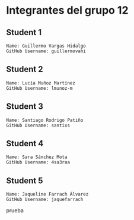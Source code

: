 # Integrantes del grupo 12
## Student 1
    Name: Guillermo Vargas Hidalgo
    GitHub Username: guillermovahi
## Student 2
    Name: Lucía Muñoz Martínez
    GitHub Username: lmunoz-m
## Student 3
    Name: Santiago Rodrigo Patiño
    GitHub Username: santixs
## Student 4
    Name: Sara Sánchez Mota
    GitHub Username: 4sa3raa
## Student 5
    Name: Jaqueline Farrach Álvarez
    GitHub Username: jaquefarrach
prueba